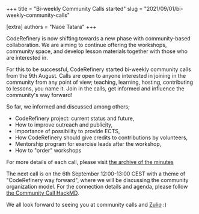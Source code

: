 +++
title = "Bi-weekly Community Calls started"
slug = "2021/09/01/bi-weekly-community-calls"

[extra]
authors = "Naoe Tatara"
+++

CodeRefinery is now shifting towards a new phase with community-based collaboration. We are aiming to continue offering the workshops, community space, and develop lesson materials together with those who are interested in. 

For this to be successful, CodeRefinery started bi-weekly community calls from the 9th August. Calls are open to anyone interested in joining in the community from any point of view; teaching, learning, hosting, contributing to lessons, you name it. Join in the calls, get informed and influence the community's way forward! 

So far, we informed and discussed among others;
- CodeRefinery project: current status and future,
- How to improve outreach and publicity,
- Importance of possibility to provide ECTS,
- How CodeRefinery should give credits to contributions by volunteers,
- Mentorship program for exercise leads after the workshop,
- How to "order" workshops

For more details of each call, please visit [the archive of the minutes](https://github.com/coderefinery/coderefinery.org/commits/main/content/about/community-call.md)

The next call is on the 6th September 12:00-13:00 CEST with a theme of "CodeRefinery way forward", where we will be discussing the community organization model. For the connection details and agenda, please follow [the Community Call HackMD](https://hackmd.io/@coderefinery/community-call).

We all look forward to seeing you at community calls and [Zulip](https://coderefinery.zulipchat.com/#) :)

